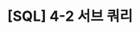 ---
layout: single
title:  "[SQL] 4-2 서브 쿼리"
categories: [Database]
tags: [Database, SQL]

toc: true
toc_sticky: true
toc_label: "목차"
---